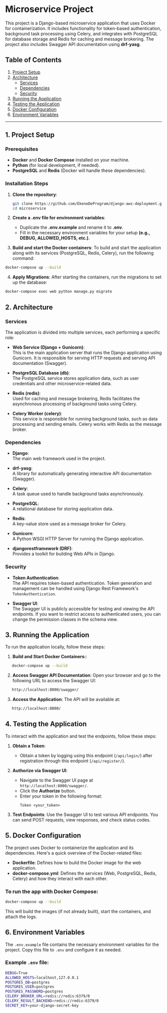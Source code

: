 # Microservice Project

This project is a Django-based microservice application that uses Docker for containerization. It includes functionality for token-based authentication, background task processing using Celery, and integrates with PostgreSQL for database storage and Redis for caching and message brokering. The project also includes Swagger API documentation using **drf-yasg**.

## Table of Contents

1. [Project Setup](#1-project-setup)
2. [Architecture](#2-architecture)
   - [Services](#services)
   - [Dependencies](#dependencies)
   - [Security](#security)
3. [Running the Application](#3-running-the-application)
4. [Testing the Application](#4-testing-the-application)
5. [Docker Configuration](#5-docker-configuration)
6. [Environment Variables](#6-environment-variables)

---

## 1. Project Setup

### Prerequisites

- **Docker** and **Docker Compose** installed on your machine.
- **Python** (for local development, if needed).
- **PostgreSQL** and **Redis** (Docker will handle these dependencies).

### Installation Steps

1. **Clone the repository**:
   ```bash
   git clone https://github.com/EkeneDeProgram/django-aws-deployment.git
   cd microservice

2. **Create a .env file for environment variables**:
    - Duplicate the **.env.example** and rename it to **.env**.
    - Fill in the necessary environment variables for your setup **(e.g., DEBUG, ALLOWED_HOSTS, etc.)**.

3. **Build and start the Docker containers**:
To build and start the application along with its services (PostgreSQL, Redis, Celery), run the following command:
```bash
docker-compose up --build
```

4. **Apply Migrations**:
After starting the containers, run the migrations to set up the database:
```bash
docker-compose exec web python manage.py migrate
```

## 2. Architecture

### Services

The application is divided into multiple services, each performing a specific role:

- **Web Service (Django + Gunicorn)**:  
  This is the main application server that runs the Django application using Gunicorn. It is responsible for serving HTTP requests and serving API documentation (Swagger).

- **PostgreSQL Database (db)**:  
  The PostgreSQL service stores application data, such as user credentials and other microservice-related data.

- **Redis (redis)**:  
  Used for caching and message brokering, Redis facilitates the asynchronous processing of background tasks using Celery.

- **Celery Worker (celery)**:  
  This service is responsible for running background tasks, such as data processing and sending emails. Celery works with Redis as the message broker.


### Dependencies

- **Django**:  
  The main web framework used in the project.

- **drf-yasg**:  
  A library for automatically generating interactive API documentation (Swagger).

- **Celery**:  
  A task queue used to handle background tasks asynchronously.

- **PostgreSQL**:  
  A relational database for storing application data.

- **Redis**:  
  A key-value store used as a message broker for Celery.

- **Gunicorn**:  
  A Python WSGI HTTP Server for running the Django application.

- **djangorestframework (DRF)**:  
  Provides a toolkit for building Web APIs in Django.

### Security

- **Token Authentication**:  
  The API requires token-based authentication. Token generation and management can be handled using Django Rest Framework's `TokenAuthentication`.

- **Swagger UI**:  
  The Swagger UI is publicly accessible for testing and viewing the API endpoints. If you want to restrict access to authenticated users, you can change the permission classes in the schema view.

## 3. Running the Application

To run the application locally, follow these steps:

1. **Build and Start Docker Containers:**:
```bash
   docker-compose up --build
```
2. **Access Swagger API Documentation**:
Open your browser and go to the following URL to access the Swagger UI:
```bash
   http://localhost:8000/swagger/
```
3. **Access the Application**:
The API will be available at:
```bash 
   http://localhost:8000/
```

## 4. Testing the Application

To interact with the application and test the endpoints, follow these steps:

1. **Obtain a  Token**:
   - Obtain a token by logging using this endpoint (`/api/login/`) after registration through this endpoint (`/api/register/`).

2. **Authorize via Swagger UI**:
   - Navigate to the Swagger UI page at `http://localhost:8000/swagger/`.
   - Click the **Authorize** button.
   - Enter your token in the following format:
     ```
     Token <your_token>
     ```

3. **Test Endpoints**:
Use the Swagger UI to test various API endpoints. You can send POST requests, view responses, and check status codes.


## 5. Docker Configuration

The project uses Docker to containerize the application and its dependencies. Here's a quick overview of the Docker-related files:

- **Dockerfile**: Defines how to build the Docker image for the web application.
- **docker-compose.yml**: Defines the services (Web, PostgreSQL, Redis, Celery) and how they interact with each other.

### To run the app with Docker Compose:

```bash
docker-compose up --build
```
This will build the images (if not already built), start the containers, and attach the logs.

## 6. Environment Variables

The `.env.example` file contains the necessary environment variables for the project. Copy this file to `.env` and configure it as needed.

### Example `.env` file:

```bash
DEBUG=True
ALLOWED_HOSTS=localhost,127.0.0.1
POSTGRES_DB=postgres
POSTGRES_USER=postgres
POSTGRES_PASSWORD=postgres
CELERY_BROKER_URL=redis://redis:6379/0
CELERY_RESULT_BACKEND=redis://redis:6379/0
SECRET_KEY=your-django-secret-key
```